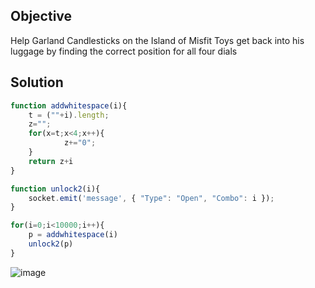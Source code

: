 ## Objective
Help Garland Candlesticks on the Island of Misfit Toys get back into his luggage by finding the correct position for all four dials

## Solution
```Javascript
function addwhitespace(i){
	t = (""+i).length;
	z="";
	for(x=t;x<4;x++){
    		z+="0";
	}
	return z+i
}

function unlock2(i){
	socket.emit('message', { "Type": "Open", "Combo": i });
}

for(i=0;i<10000;i++){
	p = addwhitespace(i)
	unlock2(p)
}
```

![image](https://github.com/dibsy/sans-holiday-hack-2023/assets/1623243/c1763a86-054b-4bb0-8fdf-a6e2a6b48e6b)
